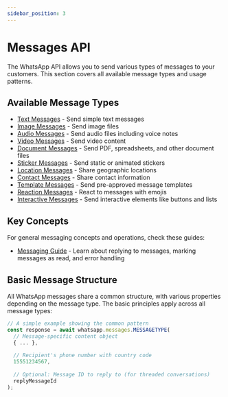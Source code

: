 ```yaml
---
sidebar_position: 3
---
```


# Messages API

The WhatsApp API allows you to send various types of messages to your customers. This section covers all available message types and usage patterns.

## Available Message Types

- [Text Messages](./text) - Send simple text messages
- [Image Messages](./image) - Send image files
- [Audio Messages](./audio) - Send audio files including voice notes
- [Video Messages](./video) - Send video content 
- [Document Messages](./document) - Send PDF, spreadsheets, and other document files
- [Sticker Messages](./sticker) - Send static or animated stickers
- [Location Messages](./location) - Share geographic locations
- [Contact Messages](./contact) - Share contact information
- [Template Messages](./template) - Send pre-approved message templates
- [Reaction Messages](./reaction) - React to messages with emojis
- [Interactive Messages](./interactive) - Send interactive elements like buttons and lists

## Key Concepts

For general messaging concepts and operations, check these guides:

- [Messaging Guide](../messaging-guide) - Learn about replying to messages, marking messages as read, and error handling

## Basic Message Structure

All WhatsApp messages share a common structure, with various properties depending on the message type. The basic principles apply across all message types:

```typescript
// A simple example showing the common pattern
const response = await whatsapp.messages.MESSAGETYPE(
  // Message-specific content object
  { ... },
  
  // Recipient's phone number with country code
  15551234567,
  
  // Optional: Message ID to reply to (for threaded conversations)
  replyMessageId
);
```

